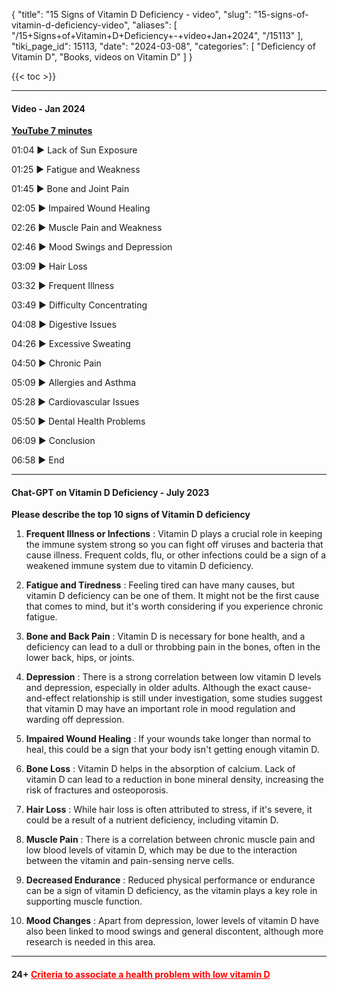 {
  "title": "15 Signs of Vitamin D Deficiency - video",
  "slug": "15-signs-of-vitamin-d-deficiency-video",
  "aliases": [
    "/15+Signs+of+Vitamin+D+Deficiency+-+video+Jan+2024",
    "/15113"
  ],
  "tiki_page_id": 15113,
  "date": "2024-03-08",
  "categories": [
    "Deficiency of Vitamin D",
    "Books, videos on Vitamin D"
  ]
}

{{< toc >}}

---

#### Video - Jan 2024

 **[YouTube 7 minutes](https://www.youtube.com/watch?v=omv_3p9eCvo&ab_channel=ForHealthConscious)** 

01:04 ► Lack of Sun Exposure

01:25 ► Fatigue and Weakness

01:45 ► Bone and Joint Pain

02:05 ► Impaired Wound Healing

02:26 ► Muscle Pain and Weakness

02:46 ► Mood Swings and Depression

03:09 ► Hair Loss

03:32 ► Frequent Illness

03:49 ► Difficulty Concentrating

04:08 ► Digestive Issues

04:26 ► Excessive Sweating

04:50 ► Chronic Pain

05:09 ► Allergies and Asthma

05:28 ► Cardiovascular Issues

05:50 ► Dental Health Problems

06:09 ► Conclusion

06:58 ► End

---

#### Chat-GPT on Vitamin D Deficiency  - July 2023

 **Please describe the top 10 signs of Vitamin D deficiency** 

1.  **Frequent Illness or Infections** : Vitamin D plays a crucial role in keeping the immune system strong so you can fight off viruses and bacteria that cause illness. Frequent colds, flu, or other infections could be a sign of a weakened immune system due to vitamin D deficiency.

1.  **Fatigue and Tiredness** : Feeling tired can have many causes, but vitamin D deficiency can be one of them. It might not be the first cause that comes to mind, but it's worth considering if you experience chronic fatigue.

1.  **Bone and Back Pain** : Vitamin D is necessary for bone health, and a deficiency can lead to a dull or throbbing pain in the bones, often in the lower back, hips, or joints.

1.  **Depression** : There is a strong correlation between low vitamin D levels and depression, especially in older adults. Although the exact cause-and-effect relationship is still under investigation, some studies suggest that vitamin D may have an important role in mood regulation and warding off depression.

1.  **Impaired Wound Healing** : If your wounds take longer than normal to heal, this could be a sign that your body isn't getting enough vitamin D.

1.  **Bone Loss** : Vitamin D helps in the absorption of calcium. Lack of vitamin D can lead to a reduction in bone mineral density, increasing the risk of fractures and osteoporosis.

1.  **Hair Loss** : While hair loss is often attributed to stress, if it's severe, it could be a result of a nutrient deficiency, including vitamin D.

1.  **Muscle Pain** : There is a correlation between chronic muscle pain and low blood levels of vitamin D, which may be due to the interaction between the vitamin and pain-sensing nerve cells.

1.  **Decreased Endurance** : Reduced physical performance or endurance can be a sign of vitamin D deficiency, as the vitamin plays a key role in supporting muscle function.

1.  **Mood Changes** : Apart from depression, lower levels of vitamin D have also been linked to mood swings and general discontent, although more research is needed in this area.

---

#### 24+ <a href="/posts/criteria-to-associate-a-health-problem-with-low-vitamin-d" style="color: red; text-decoration: underline;" title="This post/category does not exist yet: Criteria to associate a health problem with low vitamin D">Criteria to associate a health problem with low vitamin D</a>
